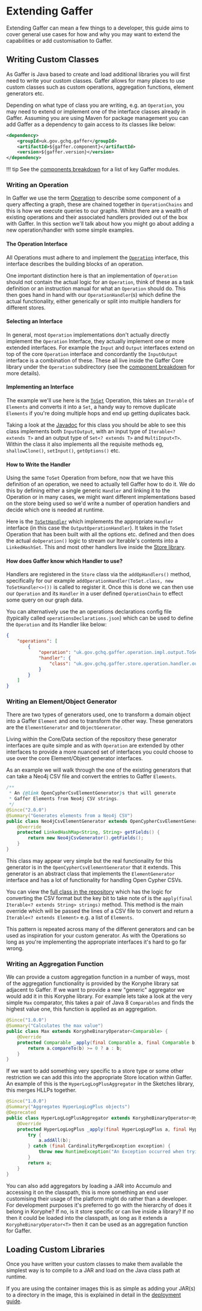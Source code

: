 # Extending Gaffer

Extending Gaffer can mean a few things to a developer, this guide aims to cover
general use cases for how and why you may want to extend the capabilities or add
customisation to Gaffer.

## Writing Custom Classes

As Gaffer is Java based to create and load additional libraries you will first
need to write your custom classes. Gaffer
allows for many places to use custom classes such as custom operations,
aggregation functions, element generators etc.

Depending on what type of class you are writing, e.g. an `Operation`, you may
need to extend or implement one of the interface classes already in Gaffer.
Assuming you are using Maven for package management you can add Gaffer as
a dependency to gain access to its classes like below:

```xml
<dependency>
    <groupId>uk.gov.gchq.gaffer</groupId>
    <artifactId>${gaffer.component}</artifactId>
    <version>${gaffer.version}</version>
</dependency>
```

!!! tip
    See the [components breakdown](./project-structure/components/components.md)
    for a list of key Gaffer modules.

### Writing an Operation

In Gaffer we use the term [Operation](./project-structure/components/operation.md)
to describe some component of a query affecting a graph, these are
chained together in `OperationChains` and this is how we execute
queries to our graphs. Whilst there are a wealth of existing
operations and their associated handlers provided out of the box with
Gaffer. In this section we'll talk about how you might go about adding a new
operation/handler with some simple examples.

#### The Operation Interface

All Operations must adhere to and implement the [`Operation`](https://gchq.github.io/Gaffer/uk/gov/gchq/gaffer/operation/Operation.html)
interface, this interface describes the building blocks of an operation.

One important distinction here is that an implementation of `Operation` should not
contain the actual logic for an `Operation`, think of these as a task definition
or an instruction manual for what an `Operation` should do. This then goes hand in
hand with our `OperationHandler`(s) which define the actual functionality,
either generically or split into multiple handlers for different stores.

#### Selecting an Interface

In general, most `Operation` implementations don't actually directly implement the
`Operation` Interface, they actually implement one or more extended interfaces.
For example the `Input` and `Output` interfaces extend on top of the core `Operation`
interface and concordantly the `InputOutput` interface is a combination of these.
These all live inside the Gaffer Core library under the `Operation` subdirectory
(see the [component breakdown](./project-structure/components/operation.md) for
more details).

#### Implementing an Interface

The example we'll use here is the
[`ToSet`](https://gchq.github.io/Gaffer/uk/gov/gchq/gaffer/operation/impl/output/ToSet.html)
Operation, this takes an `Iterable` of `Elements` and converts it into a
`Set`, a handy way to remove duplicate `Elements` if you're doing multiple hops
and end up getting duplicates back.

Taking a look at the [Javadoc](https://gchq.github.io/Gaffer/uk/gov/gchq/gaffer/operation/impl/output/ToSet.html)
for this class you should be able to see this class implements both
`InputOutput`, with an input type of `Iterable<? extends T>` and an output type
of `Set<? extends T>` and `MultiInput<T>`. Within the class it also implements
all the requisite methods eg, `shallowClone()`, `setInput()`, `getOptions()`
etc.

#### How to Write the Handler

Using the same `ToSet` Operation from before, now that we have this definition
of an operation, we need to actually tell Gaffer how to do it. We do this by
defining either a single generic `Handler` and linking it to the Operation or in
many cases, we might want different implementations based on the store being used
so we'd write a number of operation handlers and decide which one is needed at
runtime.

Here is the [`ToSetHandler`](https://gchq.github.io/Gaffer/uk/gov/gchq/gaffer/store/operation/handler/output/ToSetHandler.html)
which implements the appropriate `Handler` interface (in this case the
`OutputOperationHandler`). It takes in the `ToSet` Operation that has been built
with all the options etc. defined and then does the actual `doOperation()` logic to
stream our Iterable's contents into a `LinkedHashSet`. This and most other
handlers live inside the [Store library](./project-structure/components/store.md).

#### How does Gaffer know which Handler to use?

Handlers are registered in the `Store` class via the `addOpHandlers()` method,
specifically for our example  `addOperationHandler(ToSet.class, new
ToSetHandler<>())` is called to register it. Once this is done we can then
use our `Operation` and its `Handler` in a user defined `OperationChain` to effect
some query on our graph data.

You can alternatively use the an operations declarations config file (typically
called `operationsDeclarations.json`) which can be used to define the
`Operation` and its Handler like below:

```json
{
    "operations": [
        {
            "operation": "uk.gov.gchq.gaffer.operation.impl.output.ToSet",
            "handler": {
                "class": "uk.gov.gchq.gaffer.store.operation.handler.output.ToSetHandler"
            }
        }
    ]
}
```

### Writing an Element/Object Generator

There are two types of generators used, one to transform a domain object into a
Gaffer `Element` and one to transform the other way. These generators are the
`ElementGenerator` and `ObjectGenerator`.

Living within the Core/Data section of the repository these generator interfaces
are quite simple and as with `Operation` are extended by other interfaces to
provide a more nuanced set of interfaces you could choose to use over the core
Element/Object generator interfaces.

As an example we will walk through the one of the existing generators that can
take a Neo4j CSV file and convert the entries to Gaffer `Elements`.

```java
/**
 * An {@link OpenCypherCsvElementGenerator}s that will generate
 * Gaffer Elements from Neo4j CSV strings.
 */
@Since("2.0.0")
@Summary("Generates elements from a Neo4j CSV")
public class Neo4jCsvElementGenerator extends OpenCypherCsvElementGenerator {
    @Override
    protected LinkedHashMap<String, String> getFields() {
        return new Neo4jCsvGenerator().getFields();
    }
}
```

This class may appear very simple but the real functionality for this generator
is in the `OpenCypherCsvElementGenerator` that it extends. This generator is an
abstract class that implements the `ElementGenerator` interface and has a lot of
functionality for handling Open Cypher CSVs.

You can view the [full class in the repository](https://github.com/gchq/Gaffer/blob/develop/core/data/src/main/java/uk/gov/gchq/gaffer/data/generator/OpenCypherCsvElementGenerator.java)
which has the logic for converting the CSV format but the key bit to take note
of is the `apply(final Iterable<? extends String> strings)` method. This method
is the main override which will be passed the lines of a CSV file to convert and
return a `Iterable<? extends Element>` e.g. a list of `Elements`.

This pattern is repeated across many of the different generators and can be used
as inspiration for your custom generator. As with the Operations so long as
you're implementing the appropriate interfaces it's hard to go far wrong.

### Writing an Aggregation Function

We can provide a custom aggregation function in a number of ways, most of the
aggregation functionality is provided by the Koryphe library sat adjacent to
Gaffer. If we want to provide a new "generic" aggregator we would add it in this
Koryphe library. For example lets take a look at the very simple `Max` comparator,
this takes a pair of Java 8 `Comparables` and finds the highest value one, this
function is applied as an aggregation.

```java
@Since("1.0.0")
@Summary("Calculates the max value")
public class Max extends KorypheBinaryOperator<Comparable> {
    @Override
    protected Comparable _apply(final Comparable a, final Comparable b) {
        return a.compareTo(b) >= 0 ? a : b;
    }
}
```

If we want to add something very specific to a store type or some other
restriction we can add this into the appropriate Store location within Gaffer.
An example of this is the `HyperLogLogPlusAggregator` in the Sketches library,
this merges HLLPs together.

```java
@Since("1.0.0")
@Summary("Aggregates HyperLogLogPlus objects")
@Deprecated
public class HyperLogLogPlusAggregator extends KorypheBinaryOperator<HyperLogLogPlus> {
    @Override
    protected HyperLogLogPlus _apply(final HyperLogLogPlus a, final HyperLogLogPlus b) {
        try {
            a.addAll(b);
        } catch (final CardinalityMergeException exception) {
            throw new RuntimeException("An Exception occurred when trying to aggregate the HyperLogLogPlus objects", exception);
        }
        return a;
    }
}
```

You can also add aggregators by loading a JAR into Accumulo and
accessing it on the classpath, this is more something an end user customising
their usage of the platform might do rather than a developer. For development
purposes it's preferred to go with the hierarchy of does it belong in Koryphe?
If no, is it store specific or can live inside a library? If no then it could be
loaded into the classpath, as long as it extends a `KorypheBinaryOperator<T>`
then it can be used as an aggregation function for Gaffer.

## Loading Custom Libraries

Once you have written your custom classes to make them available the simplest way is to
compile to a JAR and load on the Java class path at runtime.

If you are using the container images this is as simple as adding your JAR(s) to
a directory in the image, this is explained in detail in the [deployment guide](../administration-guide/gaffer-deployment/gaffer-docker/gaffer-images.md#adding-additional-libraries).

